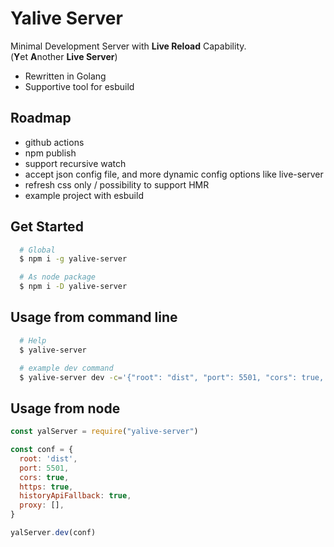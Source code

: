 Yalive Server
===========

Minimal Development Server with **Live Reload** Capability.  
(**Y**et **A**nother **Live Server**)

- Rewritten in Golang
- Supportive tool for esbuild

Roadmap
--------

- github actions
- npm publish
- support recursive watch
- accept json config file, and more dynamic config options like live-server
- refresh css only / possibility to support HMR
- example project with esbuild

Get Started
------------

```bash
  # Global
  $ npm i -g yalive-server

  # As node package
  $ npm i -D yalive-server
```

Usage from command line
-----------------------

```bash
  # Help
  $ yalive-server

  # example dev command
  $ yalive-server dev -c='{"root": "dist", "port": 5501, "cors": true, "https": true, "historyApiFallback": true, "proxy": [{"prefix": "/api", "target": "https://backend", "changeOrigin": true}]}'
```

Usage from node
---------------

```javascript
const yalServer = require("yalive-server")

const conf = {
  root: 'dist',
  port: 5501,
  cors: true,
  https: true,
  historyApiFallback: true,
  proxy: [],
}

yalServer.dev(conf)
```
